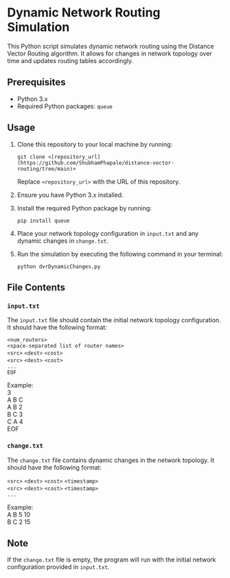 # Dynamic Network Routing Simulation

This Python script simulates dynamic network routing using the Distance Vector Routing algorithm. It allows for changes in network topology over time and updates routing tables accordingly.

## Prerequisites

- Python 3.x
- Required Python packages: `queue`

## Usage

1. Clone this repository to your local machine by running:

    ```
    git clone <[repository_url](https://github.com/ShubhamPhapale/distance-vector-routing/tree/main)>
    ```

   Replace `<repository_url>` with the URL of this repository.

2. Ensure you have Python 3.x installed.
3. Install the required Python package by running:
    ```
    pip install queue
    ```
4. Place your network topology configuration in `input.txt` and any dynamic changes in `change.txt`.
5. Run the simulation by executing the following command in your terminal:

    ```
    python dvrDynamicChanges.py
    ```

## File Contents

### `input.txt`

The `input.txt` file should contain the initial network topology configuration. It should have the following format:

`<num_routers>`  
`<space-separated list of router names>`  
`<src>` `<dest>` `<cost>`  
`<src>` `<dest>` `<cost>`  
`...`  
`EOF`

Example:  
3  
A B C  
A B 2  
B C 3  
C A 4  
EOF

### `change.txt`

The `change.txt` file contains dynamic changes in the network topology. It should have the following format:

`<src>` `<dest>` `<cost>` `<timestamp>`    
`<src>` `<dest>` `<cost>` `<timestamp>`    
`...`

Example:  
A B 5 10  
B C 2 15

## Note

If the `change.txt` file is  empty, the program will run with the initial network configuration provided in `input.txt`.
